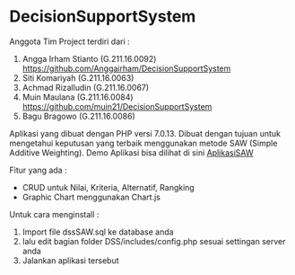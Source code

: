 # DecisionSupportSystem

Anggota Tim Project terdiri dari :
1. Angga Irham Stianto  (G.211.16.0092) https://github.com/Anggairham/DecisionSupportSystem
2. Siti Komariyah       (G.211.16.0063)
3. Achmad Rizalludin    (G.211.16.0067) 
4. Muin Maulana         (G.211.16.0084) https://github.com/muin21/DecisionSupportSystem
5. Bagu Bragowo         (G.211.16.0086)


Aplikasi yang dibuat dengan PHP versi 7.0.13. Dibuat dengan tujuan untuk mengetahui keputusan yang terbaik menggunakan metode SAW
(Simple Additive Weighting). Demo Aplikasi bisa dilihat di sini [AplikasiSAW](https://sawpemrogweb.000webhostapp.com/)

Fitur yang ada :
* CRUD untuk Nilai, Kriteria, Alternatif, Rangking
* Graphic Chart menggunakan Chart.js

Untuk cara menginstall :
1. Import file dssSAW.sql ke database anda
2. lalu edit bagian folder DSS/includes/config.php sesuai settingan server anda
3. Jalankan aplikasi tersebut
